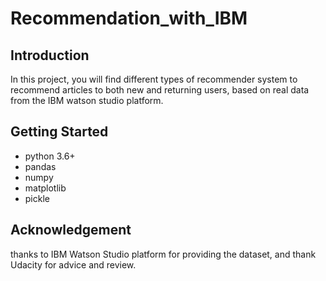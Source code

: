 # Recommendation_with_IBM

## Introduction  
In this project, you will find different types of recommender system to recommend
articles to both new and returning users, based on real data from the IBM watson
studio platform.  

## Getting Started  
* python 3.6+
* pandas
* numpy
* matplotlib
* pickle

## Acknowledgement  
thanks to IBM Watson Studio platform for providing the dataset, and thank Udacity 
for advice and review.
